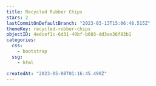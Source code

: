 ```yaml
---
title: Recycled Rubber Chips
stars: 2
lastCommitOnDefaultBranch: "2023-03-13T15:06:48.515Z"
themeKey: recycled-rubber-chips
objectID: 4edcef1c-6d31-49bf-b603-dd3ee36f83b1
categories:
  css:
    - bootstrap
  ssg:
    - html

createdAt: "2023-05-08T01:16:45.490Z"
---
```

